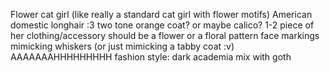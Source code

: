Flower cat girl (like really a standard cat girl with flower motifs)
American domestic longhair :3
two tone orange coat? or maybe calico?
1-2 piece of her clothing/accessory should be a flower or a floral pattern
face markings mimicking whiskers (or just mimicking a tabby coat :v)
AAAAAAAHHHHHHHHH
fashion style: dark academia mix with goth

